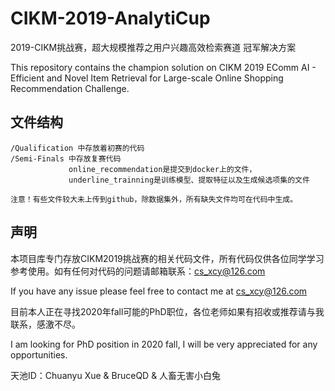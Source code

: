 # CIKM-2019-AnalytiCup
2019-CIKM挑战赛，超大规模推荐之用户兴趣高效检索赛道 冠军解决方案

This repository contains the champion solution on CIKM 2019 EComm AI - Efficient and Novel Item Retrieval for Large-scale Online Shopping Recommendation Challenge.

## 文件结构
    /Qualification 中存放着初赛的代码
    /Semi-Finals 中存放复赛代码
                 online_recommendation是提交到docker上的文件，
                 underline_trainning是训练模型、提取特征以及生成候选项集的文件
                 
    注意！有些文件较大未上传到github，除数据集外，所有缺失文件均可在代码中生成。

## 声明
本项目库专门存放CIKM2019挑战赛的相关代码文件，所有代码仅供各位同学学习参考使用。如有任何对代码的问题请邮箱联系：cs_xcy@126.com

If you have any issue please feel free to contact me at cs_xcy@126.com

目前本人正在寻找2020年fall可能的PhD职位，各位老师如果有招收或推荐请与我联系，感激不尽。

I am looking for PhD position in 2020 fall, I will be very appreciated for any opportunities.

天池ID：Chuanyu Xue & BruceQD & 人畜无害小白兔
